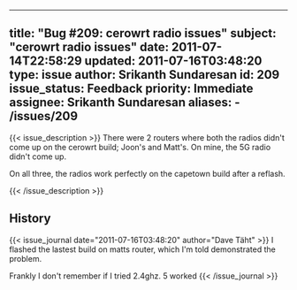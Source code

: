 
---
title: "Bug #209: cerowrt radio issues"
subject: "cerowrt radio issues"
date: 2011-07-14T22:58:29
updated: 2011-07-16T03:48:20
type: issue
author: Srikanth Sundaresan
id: 209
issue_status: Feedback
priority: Immediate
assignee: Srikanth Sundaresan
aliases:
    - /issues/209
---

{{< issue_description >}}
There were 2 routers where both the radios didn't come up on the cerowrt
build; Joon's and Matt's. On mine, the 5G radio didn't come up.

On all three, the radios work perfectly on the capetown build after a
reflash.


{{< /issue_description >}}

## History
{{< issue_journal date="2011-07-16T03:48:20" author="Dave Täht" >}}
I flashed the lastest build on matts router, which I'm told demonstrated
the problem.

Frankly I don't remember if I tried 2.4ghz. 5 worked
{{< /issue_journal >}}

